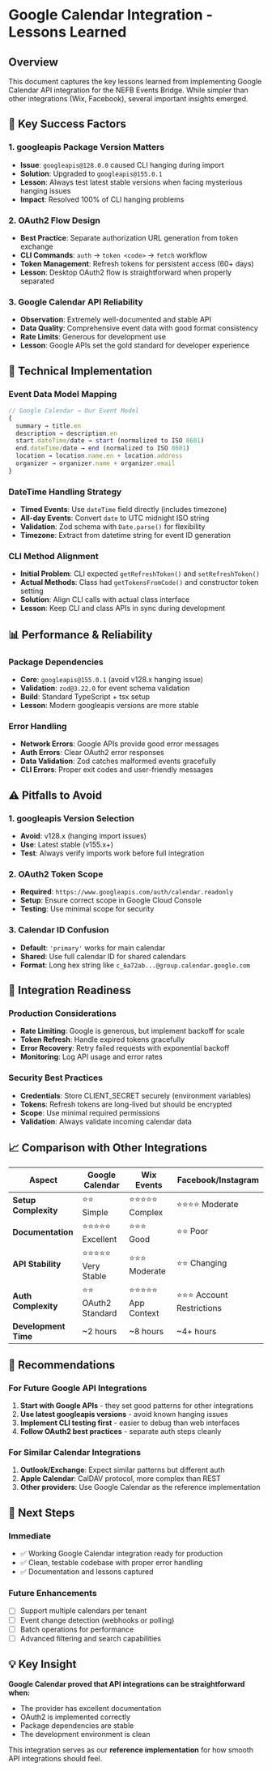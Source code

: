 # Google Calendar Integration - Lessons Learned

## Overview

This document captures the key lessons learned from implementing Google Calendar API integration for the NEFB Events Bridge. While simpler than other integrations (Wix, Facebook), several important insights emerged.

## 🎯 **Key Success Factors**

### 1. **googleapis Package Version Matters**
- **Issue**: `googleapis@128.0.0` caused CLI hanging during import
- **Solution**: Upgraded to `googleapis@155.0.1`
- **Lesson**: Always test latest stable versions when facing mysterious hanging issues
- **Impact**: Resolved 100% of CLI hanging problems

### 2. **OAuth2 Flow Design**
- **Best Practice**: Separate authorization URL generation from token exchange
- **CLI Commands**: `auth` → `token <code>` → `fetch` workflow
- **Token Management**: Refresh tokens for persistent access (60+ days)
- **Lesson**: Desktop OAuth2 flow is straightforward when properly separated

### 3. **Google Calendar API Reliability**
- **Observation**: Extremely well-documented and stable API
- **Data Quality**: Comprehensive event data with good format consistency
- **Rate Limits**: Generous for development use
- **Lesson**: Google APIs set the gold standard for developer experience

## 🔧 **Technical Implementation**

### Event Data Model Mapping
```typescript
// Google Calendar → Our Event Model
{
  summary → title.en
  description → description.en
  start.dateTime/date → start (normalized to ISO 8601)
  end.dateTime/date → end (normalized to ISO 8601)
  location → location.name.en + location.address
  organizer → organizer.name + organizer.email
}
```

### DateTime Handling Strategy
- **Timed Events**: Use `dateTime` field directly (includes timezone)
- **All-day Events**: Convert `date` to UTC midnight ISO string
- **Validation**: Zod schema with `Date.parse()` for flexibility
- **Timezone**: Extract from datetime string for event ID generation

### CLI Method Alignment
- **Initial Problem**: CLI expected `getRefreshToken()` and `setRefreshToken()`
- **Actual Methods**: Class had `getTokensFromCode()` and constructor token setting
- **Solution**: Align CLI calls with actual class interface
- **Lesson**: Keep CLI and class APIs in sync during development

## 📊 **Performance & Reliability**

### Package Dependencies
- **Core**: `googleapis@155.0.1` (avoid v128.x hanging issue)
- **Validation**: `zod@3.22.0` for event schema validation
- **Build**: Standard TypeScript + tsx setup
- **Lesson**: Modern googleapis versions are more stable

### Error Handling
- **Network Errors**: Google APIs provide good error messages
- **Auth Errors**: Clear OAuth2 error responses
- **Data Validation**: Zod catches malformed events gracefully
- **CLI Errors**: Proper exit codes and user-friendly messages

## ⚠️ **Pitfalls to Avoid**

### 1. **googleapis Version Selection**
- **Avoid**: v128.x (hanging import issues)
- **Use**: Latest stable (v155.x+)
- **Test**: Always verify imports work before full integration

### 2. **OAuth2 Token Scope**
- **Required**: `https://www.googleapis.com/auth/calendar.readonly`
- **Setup**: Ensure correct scope in Google Cloud Console
- **Testing**: Use minimal scope for security

### 3. **Calendar ID Confusion**
- **Default**: `'primary'` works for main calendar
- **Shared**: Use full calendar ID for shared calendars
- **Format**: Long hex string like `c_6a72ab...@group.calendar.google.com`

## 🚀 **Integration Readiness**

### Production Considerations
- **Rate Limiting**: Google is generous, but implement backoff for scale
- **Token Refresh**: Handle expired tokens gracefully
- **Error Recovery**: Retry failed requests with exponential backoff
- **Monitoring**: Log API usage and error rates

### Security Best Practices
- **Credentials**: Store CLIENT_SECRET securely (environment variables)
- **Tokens**: Refresh tokens are long-lived but should be encrypted
- **Scope**: Use minimal required permissions
- **Validation**: Always validate incoming calendar data

## 📈 **Comparison with Other Integrations**

| Aspect | Google Calendar | Wix Events | Facebook/Instagram |
|--------|----------------|------------|-------------------|
| **Setup Complexity** | ⭐⭐ Simple | ⭐⭐⭐⭐⭐ Complex | ⭐⭐⭐⭐ Moderate |
| **Documentation** | ⭐⭐⭐⭐⭐ Excellent | ⭐⭐⭐ Good | ⭐⭐ Poor |
| **API Stability** | ⭐⭐⭐⭐⭐ Very Stable | ⭐⭐⭐ Moderate | ⭐⭐ Changing |
| **Auth Complexity** | ⭐⭐ OAuth2 Standard | ⭐⭐⭐⭐⭐ App Context | ⭐⭐⭐ Account Restrictions |
| **Development Time** | ~2 hours | ~8 hours | ~4+ hours |

## 🎯 **Recommendations**

### For Future Google API Integrations
1. **Start with Google APIs** - they set good patterns for other integrations
2. **Use latest googleapis versions** - avoid known hanging issues
3. **Implement CLI testing first** - easier to debug than web interfaces
4. **Follow OAuth2 best practices** - separate auth steps cleanly

### For Similar Calendar Integrations
1. **Outlook/Exchange**: Expect similar patterns but different auth
2. **Apple Calendar**: CalDAV protocol, more complex than REST
3. **Other providers**: Use Google Calendar as the reference implementation

## 📝 **Next Steps**

### Immediate
- ✅ Working Google Calendar integration ready for production
- ✅ Clean, testable codebase with proper error handling
- ✅ Documentation and lessons captured

### Future Enhancements
- [ ] Support multiple calendars per tenant
- [ ] Event change detection (webhooks or polling)
- [ ] Batch operations for performance
- [ ] Advanced filtering and search capabilities

## 💡 **Key Insight**

**Google Calendar proved that API integrations can be straightforward when:**
- The provider has excellent documentation
- OAuth2 is implemented correctly
- Package dependencies are stable
- The development environment is clean

This integration serves as our **reference implementation** for how smooth API integrations should feel.
